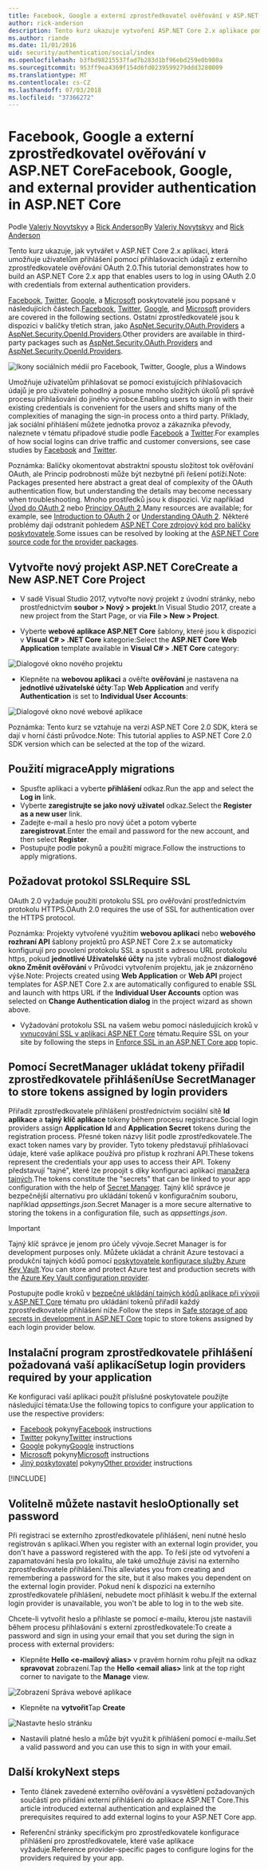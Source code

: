 ```yaml
---
title: Facebook, Google a externí zprostředkovatel ověřování v ASP.NET Core
author: rick-anderson
description: Tento kurz ukazuje vytvoření ASP.NET Core 2.x aplikace pomocí externího zprostředkovatele ověřování OAuth 2.0.
ms.author: riande
ms.date: 11/01/2016
uid: security/authentication/social/index
ms.openlocfilehash: b3fbd98215537fad7b283d1bf96ebd259e0b980a
ms.sourcegitcommit: 953ff9ea4369f154d6fd0239599279ddd3280009
ms.translationtype: MT
ms.contentlocale: cs-CZ
ms.lasthandoff: 07/03/2018
ms.locfileid: "37366272"
---
```

# <a name="facebook-google-and-external-provider-authentication-in-aspnet-core"></a><span data-ttu-id="d2e9c-103">Facebook, Google a externí zprostředkovatel ověřování v ASP.NET Core</span><span class="sxs-lookup"><span data-stu-id="d2e9c-103">Facebook, Google, and external provider authentication in ASP.NET Core</span></span>

<span data-ttu-id="d2e9c-104">Podle [Valeriy Novytskyy](https://github.com/01binary) a [Rick Anderson](https://twitter.com/RickAndMSFT)</span><span class="sxs-lookup"><span data-stu-id="d2e9c-104">By [Valeriy Novytskyy](https://github.com/01binary) and [Rick Anderson](https://twitter.com/RickAndMSFT)</span></span>

<span data-ttu-id="d2e9c-105">Tento kurz ukazuje, jak vytvářet v ASP.NET Core 2.x aplikaci, která umožňuje uživatelům přihlášení pomocí přihlašovacích údajů z externího zprostředkovatele ověřování OAuth 2.0.</span><span class="sxs-lookup"><span data-stu-id="d2e9c-105">This tutorial demonstrates how to build an ASP.NET Core 2.x app that enables users to log in using OAuth 2.0 with credentials from external authentication providers.</span></span>

<span data-ttu-id="d2e9c-106">[Facebook](xref:security/authentication/facebook-logins), [Twitter](xref:security/authentication/twitter-logins), [Google](xref:security/authentication/google-logins), a [Microsoft](xref:security/authentication/microsoft-logins) poskytovatelé jsou popsané v následujících částech.</span><span class="sxs-lookup"><span data-stu-id="d2e9c-106">[Facebook](xref:security/authentication/facebook-logins), [Twitter](xref:security/authentication/twitter-logins), [Google](xref:security/authentication/google-logins), and [Microsoft](xref:security/authentication/microsoft-logins) providers are covered in the following sections.</span></span> <span data-ttu-id="d2e9c-107">Ostatní zprostředkovatelé jsou k dispozici v balíčky třetích stran, jako [AspNet.Security.OAuth.Providers](https://github.com/aspnet-contrib/AspNet.Security.OAuth.Providers) a [AspNet.Security.OpenId.Providers](https://github.com/aspnet-contrib/AspNet.Security.OpenId.Providers).</span><span class="sxs-lookup"><span data-stu-id="d2e9c-107">Other providers are available in third-party packages such as [AspNet.Security.OAuth.Providers](https://github.com/aspnet-contrib/AspNet.Security.OAuth.Providers) and [AspNet.Security.OpenId.Providers](https://github.com/aspnet-contrib/AspNet.Security.OpenId.Providers).</span></span>

![Ikony sociálních médií pro Facebook, Twitter, Google, plus a Windows](index/_static/social.png)

<span data-ttu-id="d2e9c-109">Umožňuje uživatelům přihlašovat se pomocí existujících přihlašovacích údajů je pro uživatele pohodlný a posune mnoho složitých úkolů při správě procesu přihlašování do jiného výrobce.</span><span class="sxs-lookup"><span data-stu-id="d2e9c-109">Enabling users to sign in with their existing credentials is convenient for the users and shifts many of the complexities of managing the sign-in process onto a third party.</span></span> <span data-ttu-id="d2e9c-110">Příklady, jak sociální přihlášení můžete jednotka provoz a zákazníka převody, naleznete v tématu případové studie podle [Facebook](https://www.facebook.com/unsupportedbrowser) a [Twitter](https://dev.twitter.com/resources/case-studies).</span><span class="sxs-lookup"><span data-stu-id="d2e9c-110">For examples of how social logins can drive traffic and customer conversions, see case studies by [Facebook](https://www.facebook.com/unsupportedbrowser) and [Twitter](https://dev.twitter.com/resources/case-studies).</span></span>

<span data-ttu-id="d2e9c-111">Poznámka: Balíčky okomentovat abstraktní spoustu složitost tok ověřování OAuth, ale Princip podrobnosti může být nezbytné při řešení potíží.</span><span class="sxs-lookup"><span data-stu-id="d2e9c-111">Note: Packages presented here abstract a great deal of complexity of the OAuth authentication flow, but understanding the details may become necessary when troubleshooting.</span></span> <span data-ttu-id="d2e9c-112">Mnoho prostředků jsou k dispozici. Viz například [Úvod do OAuth 2](https://www.digitalocean.com/community/tutorials/an-introduction-to-oauth-2) nebo [Principy OAuth 2](http://www.bubblecode.net/2016/01/22/understanding-oauth2/).</span><span class="sxs-lookup"><span data-stu-id="d2e9c-112">Many resources are available; for example, see [Introduction to OAuth 2](https://www.digitalocean.com/community/tutorials/an-introduction-to-oauth-2) or [Understanding OAuth 2](http://www.bubblecode.net/2016/01/22/understanding-oauth2/).</span></span> <span data-ttu-id="d2e9c-113">Některé problémy dají odstranit pohledem [ASP.NET Core zdrojový kód pro balíčky poskytovatele](https://github.com/aspnet/Security/tree/dev/src).</span><span class="sxs-lookup"><span data-stu-id="d2e9c-113">Some issues can be resolved by looking at the [ASP.NET Core source code for the provider packages](https://github.com/aspnet/Security/tree/dev/src).</span></span>

## <a name="create-a-new-aspnet-core-project"></a><span data-ttu-id="d2e9c-114">Vytvořte nový projekt ASP.NET Core</span><span class="sxs-lookup"><span data-stu-id="d2e9c-114">Create a New ASP.NET Core Project</span></span>

* <span data-ttu-id="d2e9c-115">V sadě Visual Studio 2017, vytvořte nový projekt z úvodní stránky, nebo prostřednictvím **soubor > Nový > projekt**.</span><span class="sxs-lookup"><span data-stu-id="d2e9c-115">In Visual Studio 2017, create a new project from the Start Page, or via **File > New > Project**.</span></span>

* <span data-ttu-id="d2e9c-116">Vyberte **webové aplikace ASP.NET Core** šablony, které jsou k dispozici v **Visual C# > .NET Core** kategorie:</span><span class="sxs-lookup"><span data-stu-id="d2e9c-116">Select the **ASP.NET Core Web Application** template available in **Visual C# > .NET Core** category:</span></span>

![Dialogové okno nového projektu](index/_static/new-project.png)

* <span data-ttu-id="d2e9c-118">Klepněte na **webovou aplikaci** a ověřte **ověřování** je nastavena na **jednotlivé uživatelské účty**:</span><span class="sxs-lookup"><span data-stu-id="d2e9c-118">Tap **Web Application** and verify **Authentication** is set to **Individual User Accounts**:</span></span>

![Dialogové okno nové webové aplikace](index/_static/select-project.png)

<span data-ttu-id="d2e9c-120">Poznámka: Tento kurz se vztahuje na verzi ASP.NET Core 2.0 SDK, která se dají v horní části průvodce.</span><span class="sxs-lookup"><span data-stu-id="d2e9c-120">Note: This tutorial applies to ASP.NET Core 2.0 SDK version which can be selected at the top of the wizard.</span></span>

## <a name="apply-migrations"></a><span data-ttu-id="d2e9c-121">Použití migrace</span><span class="sxs-lookup"><span data-stu-id="d2e9c-121">Apply migrations</span></span>

* <span data-ttu-id="d2e9c-122">Spusťte aplikaci a vyberte **přihlášení** odkaz.</span><span class="sxs-lookup"><span data-stu-id="d2e9c-122">Run the app and select the **Log in** link.</span></span>
* <span data-ttu-id="d2e9c-123">Vyberte **zaregistrujte se jako nový uživatel** odkaz.</span><span class="sxs-lookup"><span data-stu-id="d2e9c-123">Select the **Register as a new user** link.</span></span>
* <span data-ttu-id="d2e9c-124">Zadejte e-mail a heslo pro nový účet a potom vyberte **zaregistrovat**.</span><span class="sxs-lookup"><span data-stu-id="d2e9c-124">Enter the email and password for the new account, and then select **Register**.</span></span>
* <span data-ttu-id="d2e9c-125">Postupujte podle pokynů a použití migrace.</span><span class="sxs-lookup"><span data-stu-id="d2e9c-125">Follow the instructions to apply migrations.</span></span>

## <a name="require-ssl"></a><span data-ttu-id="d2e9c-126">Požadovat protokol SSL</span><span class="sxs-lookup"><span data-stu-id="d2e9c-126">Require SSL</span></span>

<span data-ttu-id="d2e9c-127">OAuth 2.0 vyžaduje použití protokolu SSL pro ověřování prostřednictvím protokolu HTTPS.</span><span class="sxs-lookup"><span data-stu-id="d2e9c-127">OAuth 2.0 requires the use of SSL for authentication over the HTTPS protocol.</span></span>

<span data-ttu-id="d2e9c-128">Poznámka: Projekty vytvořené využitím **webovou aplikaci** nebo **webového rozhraní API** šablony projektů pro ASP.NET Core 2.x se automaticky konfigurují pro povolení protokolu SSL a spustit s adresou URL protokolu https, pokud **jednotlivé Uživatelské účty** na jste vybrali možnost **dialogové okno Změnit ověřování** v Průvodci vytvořením projektu, jak je znázorněno výše.</span><span class="sxs-lookup"><span data-stu-id="d2e9c-128">Note: Projects created using **Web Application** or **Web API** project templates for ASP.NET Core 2.x are automatically configured to enable SSL and launch with https URL if the **Individual User Accounts** option was selected on **Change Authentication dialog** in the project wizard as shown above.</span></span>

* <span data-ttu-id="d2e9c-129">Vyžadování protokolu SSL na vašem webu pomocí následujících kroků v [vynucování SSL v aplikaci ASP.NET Core](xref:security/enforcing-ssl) tématu.</span><span class="sxs-lookup"><span data-stu-id="d2e9c-129">Require SSL on your site by following the steps in [Enforce SSL in an ASP.NET Core app](xref:security/enforcing-ssl) topic.</span></span>

## <a name="use-secretmanager-to-store-tokens-assigned-by-login-providers"></a><span data-ttu-id="d2e9c-130">Pomocí SecretManager ukládat tokeny přiřadil zprostředkovatele přihlášení</span><span class="sxs-lookup"><span data-stu-id="d2e9c-130">Use SecretManager to store tokens assigned by login providers</span></span>

<span data-ttu-id="d2e9c-131">Přiřadit zprostředkovatele přihlášení prostřednictvím sociální sítě **Id aplikace** a **tajný klíč aplikace** tokeny během procesu registrace.</span><span class="sxs-lookup"><span data-stu-id="d2e9c-131">Social login providers assign **Application Id** and **Application Secret** tokens during the registration process.</span></span> <span data-ttu-id="d2e9c-132">Přesné token názvy lišit podle zprostředkovatele.</span><span class="sxs-lookup"><span data-stu-id="d2e9c-132">The exact token names vary by provider.</span></span> <span data-ttu-id="d2e9c-133">Tyto tokeny představují přihlašovací údaje, které vaše aplikace používá pro přístup k rozhraní API.</span><span class="sxs-lookup"><span data-stu-id="d2e9c-133">These tokens represent the credentials your app uses to access their API.</span></span> <span data-ttu-id="d2e9c-134">Tokeny představují "tajné", které lze propojit s díky konfiguraci aplikací [manažera tajných](xref:security/app-secrets#secret-manager).</span><span class="sxs-lookup"><span data-stu-id="d2e9c-134">The tokens constitute the "secrets" that can be linked to your app configuration with the help of [Secret Manager](xref:security/app-secrets#secret-manager).</span></span> <span data-ttu-id="d2e9c-135">Tajný klíč správce je bezpečnější alternativu pro ukládání tokenů v konfiguračním souboru, například *appsettings.json*.</span><span class="sxs-lookup"><span data-stu-id="d2e9c-135">Secret Manager is a more secure alternative to storing the tokens in a configuration file, such as *appsettings.json*.</span></span>

> [!IMPORTANT]
> <span data-ttu-id="d2e9c-136">Tajný klíč správce je jenom pro účely vývoje.</span><span class="sxs-lookup"><span data-stu-id="d2e9c-136">Secret Manager is for development purposes only.</span></span> <span data-ttu-id="d2e9c-137">Můžete ukládat a chránit Azure testovací a produkční tajných kódů pomocí [poskytovatele konfigurace služby Azure Key Vault](xref:security/key-vault-configuration).</span><span class="sxs-lookup"><span data-stu-id="d2e9c-137">You can store and protect Azure test and production secrets with the [Azure Key Vault configuration provider](xref:security/key-vault-configuration).</span></span>

<span data-ttu-id="d2e9c-138">Postupujte podle kroků v [bezpečné ukládání tajných kódů aplikace při vývoji v ASP.NET Core](xref:security/app-secrets) tématu pro ukládání tokenů přiřadil každý zprostředkovatele přihlášení níže.</span><span class="sxs-lookup"><span data-stu-id="d2e9c-138">Follow the steps in [Safe storage of app secrets in development in ASP.NET Core](xref:security/app-secrets) topic to store tokens assigned by each login provider below.</span></span>

## <a name="setup-login-providers-required-by-your-application"></a><span data-ttu-id="d2e9c-139">Instalační program zprostředkovatele přihlášení požadovaná vaší aplikací</span><span class="sxs-lookup"><span data-stu-id="d2e9c-139">Setup login providers required by your application</span></span>

<span data-ttu-id="d2e9c-140">Ke konfiguraci vaší aplikaci použít příslušné poskytovatele použijte následující témata:</span><span class="sxs-lookup"><span data-stu-id="d2e9c-140">Use the following topics to configure your application to use the respective providers:</span></span>

* <span data-ttu-id="d2e9c-141">[Facebook](xref:security/authentication/facebook-logins) pokyny</span><span class="sxs-lookup"><span data-stu-id="d2e9c-141">[Facebook](xref:security/authentication/facebook-logins) instructions</span></span>
* <span data-ttu-id="d2e9c-142">[Twitter](xref:security/authentication/twitter-logins) pokyny</span><span class="sxs-lookup"><span data-stu-id="d2e9c-142">[Twitter](xref:security/authentication/twitter-logins) instructions</span></span>
* <span data-ttu-id="d2e9c-143">[Google](xref:security/authentication/google-logins) pokyny</span><span class="sxs-lookup"><span data-stu-id="d2e9c-143">[Google](xref:security/authentication/google-logins) instructions</span></span>
* <span data-ttu-id="d2e9c-144">[Microsoft](xref:security/authentication/microsoft-logins) pokyny</span><span class="sxs-lookup"><span data-stu-id="d2e9c-144">[Microsoft](xref:security/authentication/microsoft-logins) instructions</span></span>
* <span data-ttu-id="d2e9c-145">[Jiný poskytovatel](xref:security/authentication/otherlogins) pokyny</span><span class="sxs-lookup"><span data-stu-id="d2e9c-145">[Other provider](xref:security/authentication/otherlogins) instructions</span></span>

[!INCLUDE[](~/includes/chain-auth-providers.md)]

## <a name="optionally-set-password"></a><span data-ttu-id="d2e9c-146">Volitelně můžete nastavit heslo</span><span class="sxs-lookup"><span data-stu-id="d2e9c-146">Optionally set password</span></span>

<span data-ttu-id="d2e9c-147">Při registraci se externího zprostředkovatele přihlášení, není nutné heslo registrován s aplikací.</span><span class="sxs-lookup"><span data-stu-id="d2e9c-147">When you register with an external login provider, you don't have a password registered with the app.</span></span> <span data-ttu-id="d2e9c-148">To řeší jste od vytvoření a zapamatování hesla pro lokalitu, ale také umožňuje závisí na externího zprostředkovatele přihlášení.</span><span class="sxs-lookup"><span data-stu-id="d2e9c-148">This alleviates you from creating and remembering a password for the site, but it also makes you dependent on the external login provider.</span></span> <span data-ttu-id="d2e9c-149">Pokud není k dispozici na externího zprostředkovatele přihlášení, nebudete moct přihlásit k webu.</span><span class="sxs-lookup"><span data-stu-id="d2e9c-149">If the external login provider is unavailable, you won't be able to log in to the web site.</span></span>

<span data-ttu-id="d2e9c-150">Chcete-li vytvořit heslo a přihlaste se pomocí e-mailu, kterou jste nastavili během procesu přihlašování s externí zprostředkovatele:</span><span class="sxs-lookup"><span data-stu-id="d2e9c-150">To create a password and sign in using your email that you set during the sign in process with external providers:</span></span>

* <span data-ttu-id="d2e9c-151">Klepněte **Hello &lt;e-mailový alias&gt;**  v pravém horním rohu přejít na odkaz **spravovat** zobrazení.</span><span class="sxs-lookup"><span data-stu-id="d2e9c-151">Tap the **Hello &lt;email alias&gt;** link at the top right corner to navigate to the **Manage** view.</span></span>

![Zobrazení Správa webové aplikace](index/_static/pass1a.png)

* <span data-ttu-id="d2e9c-153">Klepněte na **vytvořit**</span><span class="sxs-lookup"><span data-stu-id="d2e9c-153">Tap **Create**</span></span>

![Nastavte heslo stránku](index/_static/pass2a.png)

* <span data-ttu-id="d2e9c-155">Nastavili platné heslo a může být využit k přihlášení pomocí e-mailu.</span><span class="sxs-lookup"><span data-stu-id="d2e9c-155">Set a valid password and you can use this to sign in with your email.</span></span>

## <a name="next-steps"></a><span data-ttu-id="d2e9c-156">Další kroky</span><span class="sxs-lookup"><span data-stu-id="d2e9c-156">Next steps</span></span>

* <span data-ttu-id="d2e9c-157">Tento článek zavedené externího ověřování a vysvětlení požadovaných součástí pro přidání externí přihlášení do aplikace ASP.NET Core.</span><span class="sxs-lookup"><span data-stu-id="d2e9c-157">This article introduced external authentication and explained the prerequisites required to add external logins to your ASP.NET Core app.</span></span>

* <span data-ttu-id="d2e9c-158">Referenční stránky specifickým pro zprostředkovatele konfigurace přihlášení pro zprostředkovatele, které vaše aplikace vyžaduje.</span><span class="sxs-lookup"><span data-stu-id="d2e9c-158">Reference provider-specific pages to configure logins for the providers required by your app.</span></span>
